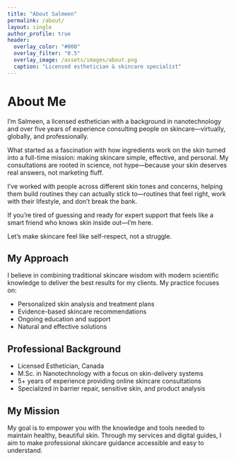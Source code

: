 ```yaml
---
title: "About Salmeen"
permalink: /about/
layout: single
author_profile: true
header:
  overlay_color: "#000"
  overlay_filter: "0.5"
  overlay_image: /assets/images/about.png
  caption: "Licensed esthetician & skincare specialist"
---
```


# About Me

I’m Salmeen, a licensed esthetician with a background in nanotechnology and over five years of experience consulting people on skincare—virtually, globally, and professionally.

What started as a fascination with how ingredients work on the skin turned into a full-time mission: making skincare simple, effective, and personal. My consultations are rooted in science, not hype—because your skin deserves real answers, not marketing fluff.

I’ve worked with people across different skin tones and concerns, helping them build routines they can actually stick to—routines that feel right, work with their lifestyle, and don’t break the bank.

If you’re tired of guessing and ready for expert support that feels like a smart friend who knows skin inside out—I’m here.

Let’s make skincare feel like self-respect, not a struggle.

## My Approach

I believe in combining traditional skincare wisdom with modern scientific knowledge to deliver the best results for my clients. My practice focuses on:

* Personalized skin analysis and treatment plans
* Evidence-based skincare recommendations
* Ongoing education and support
* Natural and effective solutions

## Professional Background

- Licensed Esthetician, Canada
- M.Sc. in Nanotechnology with a focus on skin-delivery systems
- 5+ years of experience providing online skincare consultations
- Specialized in barrier repair, sensitive skin, and product analysis

## My Mission

My goal is to empower you with the knowledge and tools needed to maintain healthy, beautiful skin. Through my services and digital guides, I aim to make professional skincare guidance accessible and easy to understand. 
